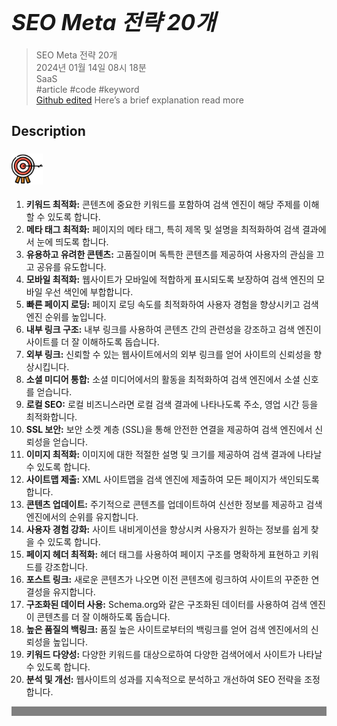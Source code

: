 # **<span style="font-size: 35px; font-style: italic;">SEO Meta 전략 20개</span>**

>SEO Meta 전략 20개  
2024년 01월 14일 08시 18분  
SaaS  
#article #code #keyword  
[Github edited](https://github.com/d10000usd/WebDocuments/tree/main/public/md/Gpt "깃허브")
Here’s a brief explanation read more
## Description  

<body class="body-full"><div class="c-custom-card"> <div class="spacing mb-2">  



###  <img src="https://raw.githubusercontent.com/d10000usd/WebDocuments/main/public/icon/Team/40-goal.svg" width="50" height="50" />   

  1. **키워드 최적화:** 콘텐츠에 중요한 키워드를 포함하여 검색 엔진이 해당 주제를 이해할 수 있도록 합니다.
2. **메타 태그 최적화:** 페이지의 메타 태그, 특히 제목 및 설명을 최적화하여 검색 결과에서 눈에 띄도록 합니다.
3. **유용하고 유려한 콘텐츠:** 고품질이며 독특한 콘텐츠를 제공하여 사용자의 관심을 끄고 공유를 유도합니다.
4. **모바일 최적화:** 웹사이트가 모바일에 적합하게 표시되도록 보장하여 검색 엔진의 모바일 우선 색인에 부합합니다.
5. **빠른 페이지 로딩:** 페이지 로딩 속도를 최적화하여 사용자 경험을 향상시키고 검색 엔진 순위를 높입니다.
6. **내부 링크 구조:** 내부 링크를 사용하여 콘텐츠 간의 관련성을 강조하고 검색 엔진이 사이트를 더 잘 이해하도록 돕습니다.
7. **외부 링크:** 신뢰할 수 있는 웹사이트에서의 외부 링크를 얻어 사이트의 신뢰성을 향상시킵니다.
8. **소셜 미디어 통합:** 소셜 미디어에서의 활동을 최적화하여 검색 엔진에서 소셜 신호를 얻습니다.
9. **로컬 SEO:** 로컬 비즈니스라면 로컬 검색 결과에 나타나도록 주소, 영업 시간 등을 최적화합니다.
10. **SSL 보안:** 보안 소켓 계층 (SSL)을 통해 안전한 연결을 제공하여 검색 엔진에서 신뢰성을 얻습니다.
11. **이미지 최적화:** 이미지에 대한 적절한 설명 및 크기를 제공하여 검색 결과에 나타날 수 있도록 합니다.
12. **사이트맵 제출:** XML 사이트맵을 검색 엔진에 제출하여 모든 페이지가 색인되도록 합니다.
13. **콘텐츠 업데이트:** 주기적으로 콘텐츠를 업데이트하여 신선한 정보를 제공하고 검색 엔진에서의 순위를 유지합니다.
14. **사용자 경험 강화:** 사이트 내비게이션을 향상시켜 사용자가 원하는 정보를 쉽게 찾을 수 있도록 합니다.
15. **페이지 헤더 최적화:** 헤더 태그를 사용하여 페이지 구조를 명확하게 표현하고 키워드를 강조합니다.
16. **포스트 링크:** 새로운 콘텐츠가 나오면 이전 콘텐츠에 링크하여 사이트의 꾸준한 연결성을 유지합니다.
17. **구조화된 데이터 사용:** Schema.org와 같은 구조화된 데이터를 사용하여 검색 엔진이 콘텐츠를 더 잘 이해하도록 돕습니다.
18. **높은 품질의 백링크:** 품질 높은 사이트로부터의 백링크를 얻어 검색 엔진에서의 신뢰성을 높입니다.
19. **키워드 다양성:** 다양한 키워드를 대상으로하여 다양한 검색어에서 사이트가 나타날 수 있도록 합니다.
20. **분석 및 개선:** 웹사이트의 성과를 지속적으로 분석하고 개선하여 SEO 전략을 조정합니다.


  </div></div></div>

  <div style="background-color: grey; height: 15px;"></div>

  